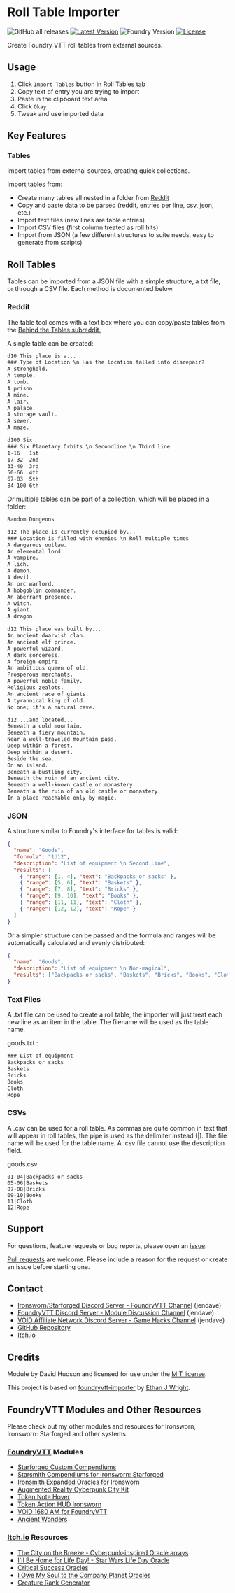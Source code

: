 # Roll Table Importer

![GitHub all releases](https://img.shields.io/github/downloads/jendave/roll-table-importer/total)
[![Latest Version](https://img.shields.io/github/v/release/jendave/roll-table-importer?display_name=tag&sort=semver&label=Latest%20Version)](https://github.com/jendave/augmented-reality-foundry/releases/latest)
![Foundry Version](https://img.shields.io/endpoint?url=https://foundryshields.com/version?url=https%3A%2F%2Fraw.githubusercontent.com%2Fjendave%2Froll-table-importer%2Fmain%2Fsrc%2Fmodule.json)
[![License](https://img.shields.io/github/license/jendave/roll-table-importer)](LICENSE)

Create Foundry VTT roll tables from external sources.

## Usage

1. Click `Import Tables` button in Roll Tables tab
2. Copy text of entry you are trying to import
3. Paste in the clipboard text area
4. Click `Okay`
5. Tweak and use imported data

## Key Features

### Tables

Import tables from external sources, creating quick collections.

Import tables from:

* Create many tables all nested in a folder from [Reddit](https://www.reddit.com/r/BehindTheTables)
* Copy and paste data to be parsed (reddit, entries per line, csv, json, etc.)
* Import text files (new lines are table entries)
* Import CSV files (first column treated as roll hits)
* Import from JSON (a few different structures to suite needs, easy to generate from scripts)

## Roll Tables

Tables can be imported from a JSON file with a simple structure, a txt file, or through a CSV file. Each method is documented below.

### Reddit

The table tool comes with a text box where you can copy/paste tables from the [Behind the Tables subreddit.](https://www.reddit.com/r/BehindTheTables)

A single table can be created:

```txt
d10 This place is a...
### Type of Location \n Has the location falled into disrepair?
A stronghold.
A temple.
A tomb.
A prison.
A mine.
A lair.
A palace.
A storage vault.
A sewer.
A maze.

d100 Six
### Six Planetary Orbits \n Secondline \n Third line
1-16   1st
17-32  2nd
33-49  3rd
50-66  4th
67-83  5th
84-100 6th
```

Or multiple tables can be part of a collection, which will be placed in a folder:

```txt
Random Dungeons

d12 The place is currently occupied by...
### Location is filled with enemies \n Roll multiple times
A dangerous outlaw.
An elemental lord.
A vampire.
A lich.
A demon.
A devil.
An orc warlord.
A hobgoblin commander.
An aberrant presence.
A witch.
A giant.
A dragon.

d12 This place was built by...
An ancient dwarvish clan.
An ancient elf prince.
A powerful wizard.
A dark sorceress.
A foreign empire.
An ambitious queen of old.
Prosperous merchants.
A powerful noble family.
Religious zealots.
An ancient race of giants.
A tyrannical king of old.
No one; it's a natural cave.

d12 ...and located...
Beneath a cold mountain.
Beneath a fiery mountain.
Near a well-traveled mountain pass.
Deep within a forest.
Deep within a desert.
Beside the sea.
On an island.
Beneath a bustling city.
Beneath the ruin of an ancient city.
Beneath a well-known castle or monastery.
Beneath a the ruin of an old castle or monastery.
In a place reachable only by magic.
```

### JSON

A structure similar to Foundry's interface for tables is valid:

```json
{
  "name": "Goods",
  "formula": "1d12",
  "description": "List of equipment \n Second Line",
  "results": [
    { "range": [1, 4], "text": "Backpacks or sacks" },
    { "range": [5, 6], "text": "Baskets" },
    { "range": [7, 8], "text": "Bricks" },
    { "range": [9, 10], "text": "Books" },
    { "range": [11, 11], "text": "Cloth" },
    { "range": [12, 12], "text": "Rope" }
  ]
}
```

Or a simpler structure can be passed and the formula and ranges will be automatically calculated and evenly distributed:

```json
{
  "name": "Goods",
  "description": "List of equipment \n Non-magical",
  "results": ["Backpacks or sacks", "Baskets", "Bricks", "Books", "Cloth", "Rope"]
}
```

### Text Files

A .txt file can be used to create a roll table, the importer will just treat each new line as an item in the table. The filename will be used as the table name.

goods.txt :

```txt
### List of equipment
Backpacks or sacks
Baskets
Bricks
Books
Cloth
Rope
```

### CSVs

A .csv can be used for a roll table. As commas are quite common in text that will appear in roll tables, the pipe is used as the delimiter instead (|). The file name will be used for the table name. A .csv file cannot use the description field.

goods.csv

```csv
01-04|Backpacks or sacks
05-06|Baskets
07-08|Bricks
09-10|Books
11|Cloth
12|Rope
```

## Support

For questions, feature requests or bug reports, please open an [issue](https://github.com/jendave/token-note-hover/issues).

[Pull requests](https://github.com/jendave/token-note-hover/pulls) are welcome. Please include a reason for the request or create an issue before starting one.

## Contact

* [Ironsworn/Starforged Discord Server - FoundryVTT Channel](https://discord.com/channels/437120373436186625/867434336201605160) (jendave)
* [FoundryVTT Discord Server - Module Discussion Channel](https://discord.com/channels/170995199584108546/513918036919713802) (jendave)
* [VOID Affiliate Network Discord Server - Game Hacks Channel](https://discord.com/channels/1222986351272787990/1222986351792619687) (jendave)
* [GitHub Repository](https://github.com/jendave/augmented-reality-foundry)
* [Itch.io](https://jendave.itch.io/)

## Credits

Module by David Hudson and licensed for use under the [MIT license](https://opensource.org/license/mit/).

This project is based on [foundryvtt-importer](https://github.com/EthanJWright/foundryvtt-importer) by [Ethan J Wright](https://github.com/EthanJWright).

## FoundryVTT Modules and Other Resources

Please check out my other modules and resources for Ironsworn, Ironsworn: Starforged and other systems.

### [FoundryVTT](https://foundryvtt.com/community/david-hudson/packages) Modules

* [Starforged Custom Compendiums](https://foundryvtt.com/packages/starforged-custom-oracles)
* [Starsmith Compendiums for Ironsworn: Starforged](https://foundryvtt.com/packages/starsmith-expanded-oracles)
* [Ironsmith Expanded Oracles for Ironsworn](https://foundryvtt.com/packages/ironsmith-expanded-oracles)
* [Augmented Reality Cyberpunk City Kit](https://foundryvtt.com/packages/augmented-reality-foundry)
* [Token Note Hover](https://github.com/jendave/token-note-hover)
* [Token Action HUD Ironsworn](https://foundryvtt.com/packages/token-action-hud-ironsworn)
* [VOID 1680 AM for FoundryVTT](https://foundryvtt.com/packages/void-1680-am)
* [Ancient Wonders](https://foundryvtt.com/packages/ancient-wonders)

### [Itch.io](https://jendave.itch.io/) Resources

* [The City on the Breeze - Cyberpunk-inspired Oracle arrays](https://jendave.itch.io/the-city-on-the-breeze)
* [I'll Be Home for Life Day! - Star Wars Life Day Oracle](https://jendave.itch.io/ill-be-home-for-life-day)
* [Critical Success Oracles](https://jendave.itch.io/critical-success-oracles)
* [I Owe My Soul to the Company Planet Oracles](https://jendave.itch.io/i-owe-my-soul-to-the-company-planet)
* [Creature Rank Generator](https://jendave.itch.io/creature-rank-generator)

